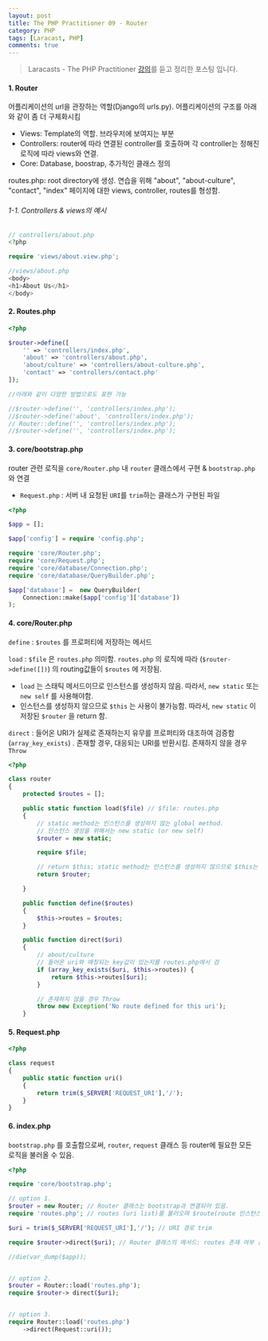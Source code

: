 ```yaml
---
layout: post
title: The PHP Practitioner 09 - Router
category: PHP
tags: [Laracast, PHP]
comments: true
---
```


> Laracasts - The PHP Practitioner [강의](https://laracasts.com/series/php-for-beginners)를 듣고 정리한 포스팅 입니다.

#### 1. Router

어플리케이션의 url을 관장하는 역할(Django의 urls.py). 어플리케이션의 구조를 아래와 같이 좀 더 구체화시킴

- Views: Template의 역할. 브라우저에 보여지는 부분
- Controllers: router에 따라 연결된 controller를 호출하며 각 controller는 정해진 로직에 따라 views와 연결.
- Core:  Database, boostrap, 추가적인 클래스 정의

routes.php: root directory에 생성. 연습을 위해 "about", "about-culture", "contact", "index" 페이지에 대한 views, controller, routes를 형성함.

######  1-1. Controllers & views의 예시

```php
// controllers/about.php
<?php

require 'views/about.view.php';

//views/about.php
<body>
<h1>About Us</h1>
</body>
```



#### 2. Routes.php

```php
<?php

$router->define([
    '' => 'controllers/index.php',
    'about' => 'controllers/about.php',
    'about/culture' => 'controllers/about-culture.php',
    'contact' => 'controllers/contact.php'
]);

//아래와 같이 다양한 방법으로도 표현 가능

//$router->define('', 'controllers/index.php');
//$router->define('about', 'controllers/index.php');
// Router::define('', 'controllers/index.php');
//$router->define('', 'controllers/index.php');
```



#### 3. core/bootstrap.php

router 관련 로직을 `core/Router.php` 내 `router` 클래스에서 구현 & `bootstrap.php` 와 연결

- `Request.php` : 서버 내 요청된 `URI`를 `trim`하는 클래스가 구현된 파일

```php
<?php

$app = [];

$app['config'] = require 'config.php';

require 'core/Router.php';
require 'core/Request.php';
require 'core/database/Connection.php';
require 'core/database/QueryBuilder.php';

$app['database'] =  new QueryBuilder(
    Connection::make($app['config']['database'])
);
```



#### 4. core/Router.php

`define` : `$routes` 를 프로퍼티에 저장하는 메서드

`load` : `$file` 은 `routes.php` 의미함. `routes.php` 의 로직에 따라 (`$router->define([])`) 의 routing값들이 `$routes` 에 저장됨. 

-  `load` 는 스태틱 메서드이므로 인스턴스를 생성하지 않음. 따라서,  `new static`  또는 `new self` 를 사용해야함. 
-  인스턴스를 생성하지 않으므로 `$this` 는 사용이 불가능함. 따라서,  `new static` 이 저장된  `$router` 을 return 함.

`direct` : 들어온 URI가 실제로 존재하는지 유무를 프로퍼티와 대조하여 검증함 (`array_key_exists`) . 존재할 경우, 대응되는 URI를 반환시킴. 존재하지 않을 경우 `Throw`

```php
<?php

class router
{
    protected $routes = [];

    public static function load($file) // $file: routes.php
    {
        // static method는 인스턴스를 생성하지 않는 global method.
        // 인스턴스 생성을 위해서는 new static (or new self)
        $router = new static;

        require $file;

        // return $this; static method는 인스턴스를 생성하지 않으므로 $this는 사용이 불가능 함.
        return $router;

    }

    public function define($routes)
    {
        $this->routes = $routes;
    }

    public function direct($uri)
    {
        // about/culture
        // 들어온 uri와 매칭되는 key값이 있는지를 routes.php에서 검
        if (array_key_exists($uri, $this->routes)) {
            return $this->routes[$uri];
        }

        // 존재하지 않을 경우 Throw
        throw new Exception('No route defined for this uri');
    }
```



#### 5. Request.php

```php
<?php

class request
{
    public static function uri()
    {
        return trim($_SERVER['REQUEST_URI'],'/');
    }
}
```



#### 6. index.php

`bootstrap.php` 를 호출함으로써, `router`, `request` 클래스 등 router에 필요한 모든 로직을 불러올 수 있음.

```php
<?php

require 'core/bootstrap.php';

// option 1.
$router = new Router; // Router 클래스는 bootstrap과 연결되어 있음.
require 'routes.php'; // routes (uri list)를 불러오며 $route(route 인스턴스)의 프러퍼티에 경로 저장.

$uri = trim($_SERVER['REQUEST_URI'],'/'); // URI 경로 trim

require $router->direct($uri); // Router 클래스의 메서드: routes 존재 여부 검사후 redirect.

//die(var_dump($app));


// option 2.
$router = Router::load('routes.php'); 
require $router-> direct($uri);


// option 3.
require Router::load('routes.php')
    ->direct(Request::uri());
```

